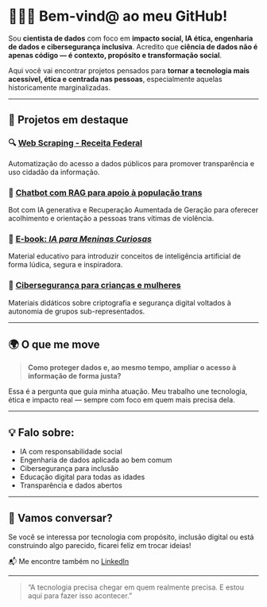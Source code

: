 # 👩🏽‍💻 Bem-vind@ ao meu GitHub!  

Sou **cientista de dados** com foco em **impacto social, IA ética, engenharia de dados e cibersegurança inclusiva**. Acredito que **ciência de dados não é apenas código — é contexto, propósito e transformação social**.

Aqui você vai encontrar projetos pensados para **tornar a tecnologia mais acessível, ética e centrada nas pessoas**, especialmente aquelas historicamente marginalizadas.

---

## 🚀 Projetos em destaque

### 🔍 [Web Scraping - Receita Federal](#)
Automatização do acesso a dados públicos para promover transparência e uso cidadão da informação.

### 🤖 [Chatbot com RAG para apoio à população trans](#)
Bot com IA generativa e Recuperação Aumentada de Geração para oferecer acolhimento e orientação a pessoas trans vítimas de violência.

### 📘 [E-book: *IA para Meninas Curiosas*](#)
Material educativo para introduzir conceitos de inteligência artificial de forma lúdica, segura e inspiradora.

### 🔐 [Cibersegurança para crianças e mulheres](#)
Materiais didáticos sobre criptografia e segurança digital voltados à autonomia de grupos sub-representados.

---

## 🌍 O que me move

> **Como proteger dados e, ao mesmo tempo, ampliar o acesso à informação de forma justa?**

Essa é a pergunta que guia minha atuação. Meu trabalho une tecnologia, ética e impacto real — sempre com foco em quem mais precisa dela.

---

## 💡 Falo sobre:
- IA com responsabilidade social  
- Engenharia de dados aplicada ao bem comum  
- Cibersegurança para inclusão  
- Educação digital para todas as idades  
- Transparência e dados abertos

---

## 🤝 Vamos conversar?

Se você se interessa por tecnologia com propósito, inclusão digital ou está construindo algo parecido, ficarei feliz em trocar ideias!

📬 Me encontre também no [LinkedIn](https://www.linkedin.com/in/alanis-urquisa/)

---

> “A tecnologia precisa chegar em quem realmente precisa. E estou aqui para fazer isso acontecer.”
